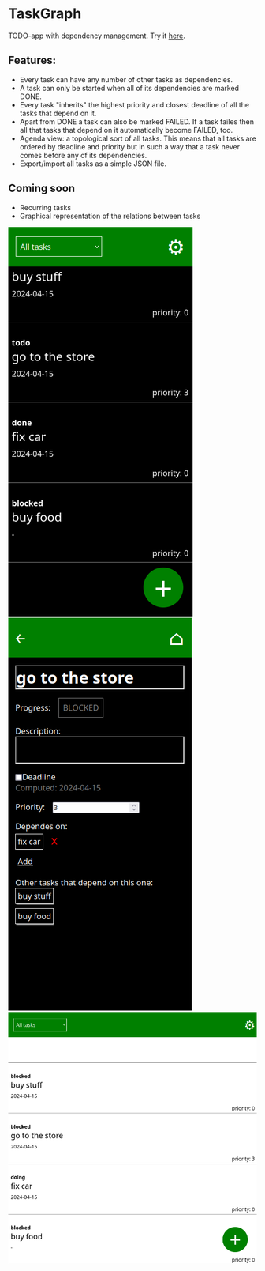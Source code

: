# TaskGraph

TODO-app with dependency management. 
Try it [here](https://laci-123.github.io/taskgraph/).

## Features: 
  * Every task can have any number of other tasks as dependencies.
  * A task can only be started when all of its dependencies are marked DONE.
  * Every task "inherits" the highest priority and closest deadline of all the tasks that depend on it. 
  * Apart from DONE a task can also be marked FAILED. 
    If a task failes then all that tasks that depend on it automatically become FAILED, too. 
  * Agenda view: a topological sort of all tasks. This means that all tasks are ordered by deadline and priority 
    but in such a way that a task never comes before any of its dependencies. 
  * Export/import all tasks as a simple JSON file. 
    
## Coming soon
  * Recurring tasks
  * Graphical representation of the relations between tasks

![screenshot](./readme/screenshot_1.png)
![screenshot](./readme/screenshot_2.png)
![screenshot](./readme/screenshot_3.png)
